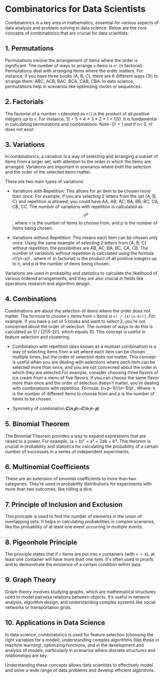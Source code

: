 # Combinatorics for Data Scientists

Combinatorics is a key area in mathematics, essential for various aspects of data analysis and problem-solving in data science. Below are the core concepts of combinatorics that are crucial for data scientists:

## 1. Permutations
Permutations involve the arrangement of items where the order is significant. The number of ways to arrange `n` items is `n!` (n factorial).
Permutations deal with arranging items where the order matters. For instance, if you have three books (A, B, C), there are 6 different ways (3!) to arrange them: ABC, ACB, BAC, BCA, CAB, CBA. In data science, permutations help in scenarios like optimizing routes or sequences.

## 2. Factorials
The factorial of a number `n` (denoted as `n!`) is the product of all positive integers up to `n`. For instance, 5! = 5 × 4 × 3 × 2 × 1 = 120. It is fundamental in calculating permutations and combinations. 
Note- 0! = 1 and If n< 0, n! does not exist 

## 3. Variations
In combinatorics, a variation is a way of selecting and arranging a subset of items from a larger set, with attention to the order in which the items are arranged. Variations are important in scenarios where both the selection and the order of the selected items matter.

There are two main types of variations:

- Variations with Repetition: This allows for an item to be chosen more than once. For example, if you are selecting 2 letters from the set {A, B, C} and repetition is allowed, you could have AA, AB, AC, BA, BB, BC, CA, CB, CC. The number of variations with repetition is calculated as $$n^p$$ , where n is the number of items to choose from, and p is the number of items being chosen.

- Variations without Repetition: This means each item can be chosen only once. Using the same example of selecting 2 letters from {A, B, C} without repetition, the possibilities are AB, AC, BA, BC, CA, CB. The number of variations without repetition is calculated using the formula n!/(n−p)! , where n! (n factorial) is the product of all positive integers up to n, and p is the number of items being chosen.

Variations are used in probability and statistics to calculate the likelihood of various ordered arrangements, and they are also crucial in fields like operations research and algorithm design.

## 4. Combinations
Combinations are about the selection of items where the order does not matter. The formula to choose `k` items from `n` items is `n! / [k!(n-k)!]`.
 For example, if you have a set of 5 books and want to select 2, you’re not concerned about the order of selection. The number of ways to do this is calculated as 5! / [2!(5-2)!], which equals 10. This concept is useful in feature selection and clustering.

- Combination with repetition (also known as a multiset combination) is a way of selecting items from a set where each item can be chosen multiple times, but the order of selection does not matter. This concept is useful when you are dealing with selections where each item can be selected more than once, and you are not concerned about the order in which they are selected.For example, consider choosing three flavors of ice cream from a menu of five flavors. If you can choose the same flavor more than once and the order of selection doesn't matter, you're dealing with combinations with repetition.
  Formula: (𝑛+𝑝−1)!/(𝑛−1)!𝑝! , Where: n is the number of different items to choose from and p is the number of items to be chosen.

- Symmetry of combination 𝑪(𝒏,𝒑)=𝑪(𝒏,𝒏−𝒑)

## 5. Binomial Theorem
The Binomial Theorem provides a way to expand expressions that are raised to a power. For example, (a + b)² = a² + 2ab + b². This theorem is crucial in probability and statistics for calculating the probability of a certain number of successes in a series of independent experiments.

## 6. Multinomial Coefficients
These are an extension of binomial coefficients to more than two categories. They’re used in probability distributions for experiments with more than two outcomes, like rolling a dice.

## 7. Principle of Inclusion and Exclusion
This principle is used to find the number of elements in the union of overlapping sets. It helps in calculating probabilities in complex scenarios, like the probability of at least one event occurring in multiple events.

## 8. Pigeonhole Principle
The principle states that if `n` items are put into `m` containers (with `n > m`), at least one container will have more than one item. It's often used in proofs and to demonstrate the existence of a certain condition within data.

## 9. Graph Theory
Graph theory involves studying graphs, which are mathematical structures used to model pairwise relations between objects. It’s useful in network analysis, algorithm design, and understanding complex systems like social networks or transportation grids.

## 10. Applications in Data Science
In data science, combinatorics is used for feature selection (choosing the right variables for a model), understanding complex algorithms (like those in machine learning), optimizing functions, and in the development and analysis of models, particularly in scenarios where discrete structures and relationships are key.

Understanding these concepts allows data scientists to effectively model and solve a wide range of data problems and develop efficient algorithms.
